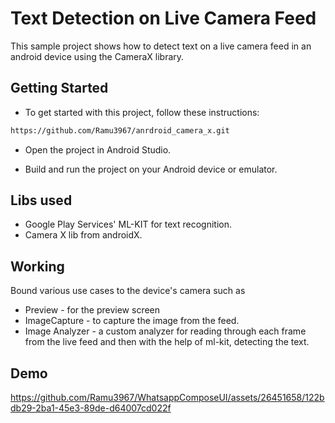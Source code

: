 
# Text Detection on Live Camera Feed

This sample project shows how to detect text on a live camera feed in an android device using the CameraX library.


## Getting Started

- To get started with this project, follow these instructions:

```bash
https://github.com/Ramu3967/anrdroid_camera_x.git
```
- Open the project in Android Studio.

- Build and run the project on your Android device or emulator.
    
## Libs used
- Google Play Services' ML-KIT for text recognition.
- Camera X lib from androidX.

## Working
Bound various use cases to the device's camera such as 
- Preview - for the preview screen
- ImageCapture - to capture the image from the feed.
- Image Analyzer - a custom analyzer for reading through each frame from the live feed and then with the help of ml-kit, detecting the text. 


## Demo



https://github.com/Ramu3967/WhatsappComposeUI/assets/26451658/122bdb29-2ba1-45e3-89de-d64007cd022f


